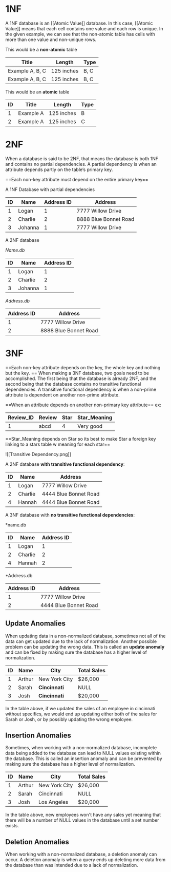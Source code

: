 # 1NF
A 1NF database is an [[Atomic Value]] database. In this case, [[Atomic Value]] means that each cell contains one value and each row is unique. In the given example, we can see that the non-atomic table has cells with more than one value and non-unique rows.


This would be a **non-atomic** table

| Title           | Length     | Type |
| --------------- | ---------- | ---- |
| Example A, B, C | 125 inches | B, C |
| Example A, B, C | 125 inches | B, C |

This would be an **atomic** table

| ID | Title     | Length     | Type |
|----|-----------|------------|------|
| 1  | Example A | 125 inches | B    |
| 2  | Example A | 125 inches | C    |

# 2NF
When a database is said to be 2NF, that means the database is both 1NF and contains no partial dependencies. A partial dependency is when an attribute depends partly on the table’s primary key.

==Each non-key attribute must depend on the entire primary key==

A 1NF Database with partial dependencies

| ID | Name    | Address ID | Address               |
|----|---------|------------|-----------------------|
| 1  | Logan   | 1          | 7777 Willow Drive     |
| 2  | Charlie | 2          | 8888 Blue Bonnet Road |
| 3  | Johanna | 1          | 7777 Willow Drive     |
A 2NF database

*Name.db*

| ID | Name    | Address ID |
|----|---------|------------|
| 1  | Logan   | 1          |
| 2  | Charlie | 2          |
| 3  | Johanna | 1          |

*Address.db*

| Address ID | Address               |
|------------|-----------------------|
| 1          | 7777 Willow Drive     |
| 2          | 8888 Blue Bonnet Road |


# 3NF
==Each non-key attribute depends on the key, the whole key and nothing but the key. ==
When making a 3NF database, two goals need to be accomplished. The first being that the database is already 2NF, and the second being that the database contains no transitive functional dependencies. A transitive functional dependency is when a non-prime attribute is dependent on another non-prime attribute.

==When an attribute depends on another non-primary key attribute==
ex:

| Review_ID | Review   | Star          | Star_Meaning |
|----|--------|---------------|-------------|
| 1  | abcd | 4 | Very good    |

==Star_Meaning depends on Star so its best to make Star a foreign key linking to a stars table w meaning for each star==

![[Transitive Dependency.png]]

A 2NF database **with transitive functional dependency**:

| ID | Name | Address |
|----|---------|-----------------------|
| 1 | Logan | 7777 Willow Drive |
| 2 | Charlie | 4444 Blue Bonnet Road |
| 4 | Hannah | 4444 Blue Bonnet Road |


A 3NF database with **no transitive functional dependencies**:

*name.db

| ID | Name | Address ID |
|----|---------|------------|
| 1 | Logan | 1 |
| 2 | Charlie | 2 |
| 4 | Hannah | 2 |


*Address.db

| Address ID | Address |
|------------|-----------------------|
| 1 | 7777 Willow Drive |
| 2 | 4444 Blue Bonnet Road |

## Update Anomalies
When updating data in a non-normalized database, sometimes not all of the data can get updated due to the lack of normalization. Another possible problem can be updating the wrong data. This is called an **update anomaly** and can be fixed by making sure the database has a higher level of normalization.

| ID | Name   | City          | Total Sales |
|----|--------|---------------|-------------|
| 1  | Arthur | New York City | $26,000     |
| 2  | Sarah  | **Cincinnati**    | NULL        |
| 3  | Josh   | **Cincinnati**    | $20,000     |
In the table above, if we updated the sales of an employee in cincinnati without specifics, we would end up updating either both of the sales for Sarah or Josh, or by possibly updating the wrong employee.
## Insertion Anomalies
Sometimes, when working with a non-normalized database, incomplete data being added to the database can lead to NULL values existing within the database. This is called an insertion anomaly and can be prevented by making sure the database has a higher level of normalization.

| ID | Name   | City          | Total Sales |
|----|--------|---------------|-------------|
| 1  | Arthur | New York City | $26,000     |
| 2  | Sarah  | Cincinnati    | NULL        |
| 3  | Josh   | Los Angeles   | $20,000     |
In the table above, new employees won't have any sales yet meaning that there will be a number of NULL values in the database until a set number exists.
## Deletion Anomalies
When working with a non-normalized database, a deletion anomaly can occur. A deletion anomaly is when a query ends up deleting more data from the database than was intended due to a lack of normalization.